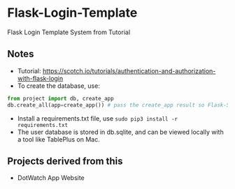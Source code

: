 # Flask-Login-Template
Flask Login Template System from Tutorial

## Notes
* Tutorial: https://scotch.io/tutorials/authentication-and-authorization-with-flask-login
* To create the database, use:
```python
from project import db, create_app
db.create_all(app=create_app()) # pass the create_app result so Flask-SQLAlchemy gets the configuration.
```
* Install a requirements.txt file, use `sudo pip3 install -r requirements.txt`
* The user database is stored in db.sqlite, and can be viewed locally with a tool like TablePlus on Mac.

## Projects derived from this
* DotWatch App Website
